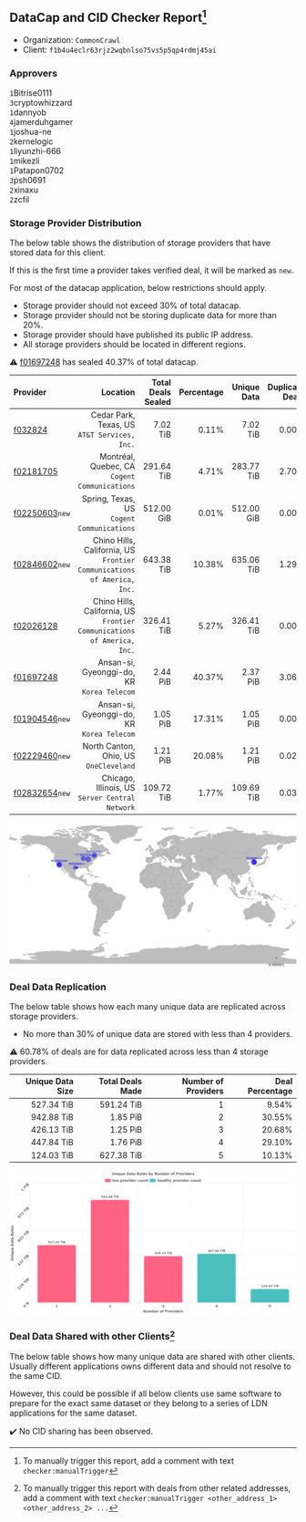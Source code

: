 ## DataCap and CID Checker Report[^1]
 - Organization: `CommonCrawl`
 - Client: `f1b4u4eclr63rjz2wqbnlso75vs5p5qp4rdmj45ai`
### Approvers
`1`Bitrise0111<br/>`3`cryptowhizzard<br/>`1`dannyob<br/>`4`jamerduhgamer<br/>`1`joshua-ne<br/>`2`kernelogic<br/>`1`liyunzhi-666<br/>`1`mikezli<br/>`1`Patapon0702<br/>`3`psh0691<br/>`2`xinaxu<br/>`2`zcfil


### Storage Provider Distribution
The below table shows the distribution of storage providers that have stored data for this client.

If this is the first time a provider takes verified deal, it will be marked as `new`.

For most of the datacap application, below restrictions should apply.
 - Storage provider should not exceed 30% of total datacap.
 - Storage provider should not be storing duplicate data for more than 20%.
 - Storage provider should have published its public IP address.
 - All storage providers should be located in different regions.

⚠️ [f01697248](https://filfox.info/en/address/f01697248) has sealed 40.37% of total datacap.

| Provider                                                    |                                                                   Location | Total Deals Sealed | Percentage | Unique Data | Duplicate Deals |
| :---------------------------------------------------------- | -------------------------------------------------------------------------: | -----------------: | ---------: | ----------: | --------------: |
| [f032824](https://filfox.info/en/address/f032824)           |                            Cedar Park, Texas, US<br/>`AT&T Services, Inc.` |           7.02 TiB |      0.11% |    7.02 TiB |           0.00% |
| [f02181705](https://filfox.info/en/address/f02181705)       |                           Montréal, Quebec, CA<br/>`Cogent Communications` |         291.64 TiB |      4.71% |  283.77 TiB |           2.70% |
| [f02250603](https://filfox.info/en/address/f02250603)`new`  |                              Spring, Texas, US<br/>`Cogent Communications` |         512.00 GiB |      0.01% |  512.00 GiB |           0.00% |
| [f02846602](https://filfox.info/en/address/f02846602)`new`  | Chino Hills, California, US<br/>`Frontier Communications of America, Inc.` |         643.38 TiB |     10.38% |  635.06 TiB |           1.29% |
| [f02026128](https://filfox.info/en/address/f02026128)       | Chino Hills, California, US<br/>`Frontier Communications of America, Inc.` |         326.41 TiB |      5.27% |  326.41 TiB |           0.00% |
| [f01697248](https://filfox.info/en/address/f01697248)       |                              Ansan-si, Gyeonggi-do, KR<br/>`Korea Telecom` |           2.44 PiB |     40.37% |    2.37 PiB |           3.06% |
| [f01904546](https://filfox.info/en/address/f01904546)`new`  |                              Ansan-si, Gyeonggi-do, KR<br/>`Korea Telecom` |           1.05 PiB |     17.31% |    1.05 PiB |           0.00% |
| [f02229460](https://filfox.info/en/address/f02229460)`new`  |                                  North Canton, Ohio, US<br/>`OneCleveland` |           1.21 PiB |     20.08% |    1.21 PiB |           0.02% |
| [f02832654](https://filfox.info/en/address/f02832654)`new`  |                         Chicago, Illinois, US<br/>`Server Central Network` |         109.72 TiB |      1.77% |  109.69 TiB |           0.03% |

<img src="https://raw.githubusercontent.com/data-preservation-programs/filplus-checker-assets/main/filecoin-project/filecoin-plus-large-datasets/issues/2040/1708990112433.png"/>

### Deal Data Replication
The below table shows how each many unique data are replicated across storage providers.

- No more than 30% of unique data are stored with less than 4 providers.

⚠️ 60.78% of deals are for data replicated across less than 4 storage providers.

| Unique Data Size | Total Deals Made | Number of Providers | Deal Percentage |
| ---------------: | ---------------: | ------------------: | --------------: |
|       527.34 TiB |       591.24 TiB |                   1 |           9.54% |
|       942.88 TiB |         1.85 PiB |                   2 |          30.55% |
|       426.13 TiB |         1.25 PiB |                   3 |          20.68% |
|       447.84 TiB |         1.76 PiB |                   4 |          29.10% |
|       124.03 TiB |       627.38 TiB |                   5 |          10.13% |

<img src="https://raw.githubusercontent.com/data-preservation-programs/filplus-checker-assets/main/filecoin-project/filecoin-plus-large-datasets/issues/2040/1708990113070.png"/>

### Deal Data Shared with other Clients[^3]
The below table shows how many unique data are shared with other clients.
Usually different applications owns different data and should not resolve to the same CID.

However, this could be possible if all below clients use same software to prepare for the exact same dataset or they belong to a series of LDN applications for the same dataset.

✔️ No CID sharing has been observed.

[^1]: To manually trigger this report, add a comment with text `checker:manualTrigger`

[^2]: Deals from those addresses are combined into this report as they are specified with `checker:manualTrigger`

[^3]: To manually trigger this report with deals from other related addresses, add a comment with text `checker:manualTrigger <other_address_1> <other_address_2> ...`
